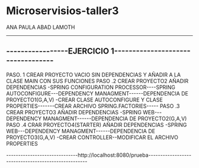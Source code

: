 # Microservisios-taller3

ANA PAULA ABAD LAMOTH

--------------------------------------------------------------
-----------------EJERCICIO 1----------------------------------
--------------------------------------------------------------
PASO. 1  CREAR PROYECTO VACIO SIN DEPENDENCIAS Y AÑADIR A LA CLASE MAIN CON SUS FUNCIONES
PASO .2  CREAR PROYECTO2 AÑADIR DEPENDENCIAS -SPRING CONFIGURATION PROCESSOR----SPRING AUTOCONFIGURE---DEPENDENCY MANAGMENT------DEPENDENCIA DE PROYECTO1(G,A,V)
                                             -CREAR CLASE AUTOCONFIGURE Y CLASE PROPERTIES-------CREAR ARCHIVO SPRING.FACTORIES-----
PASO .3  CREAR PROYECTO3 AÑADIR DEPENDENCIAS -SPRING WEB---DEPENDENCY MANAGMENT------DEPENDENCIA DE PROYECTO2(G,A,V)
PASO .4  CRAR PROYECTO4(STARTER) AÑADIR DEPENDENCIAS  -SPRING WEB---DEPENDENCY MANAGMENT------DEPENDENCIA DE PROYECTO3(G,A,V)
                                                      -CREAR CONTROLLER--MODIFICAR EL ARCHIVO PROPERTIES
 
 ------------------------------http://localhost:8080/prueba----------------------------------------------------
